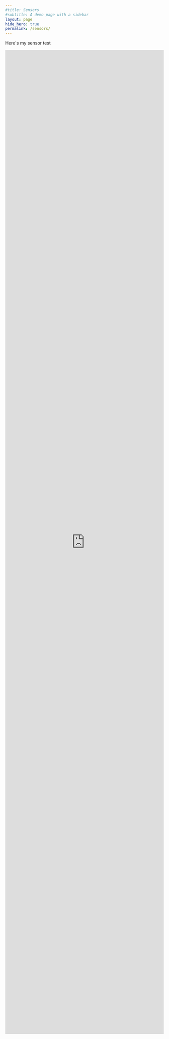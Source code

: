 ```yaml
---
#title: Sensors
#subtitle: A demo page with a sidebar
layout: page
hide_hero: true
permalink: /sensors/
---
```


Here's my sensor test

<iframe height="80%" width="100%" frameborder="no" src="https://cedarwarman.shinyapps.io/sensor_home/"> </iframe>
